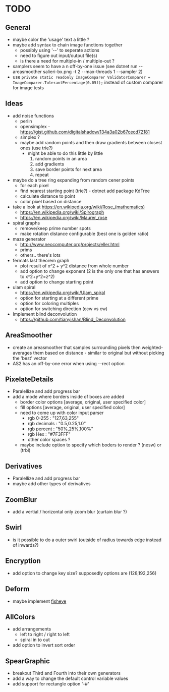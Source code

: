 # TODO #
## General ##
* maybe color the 'usage' text a little ?
* maybe add syntax to chain image functions together
  * possibly using '--' to seperate actions
  * need to figure out input/output file(s)
  * is there a need for multiple-in / multiple-out ?
* samplers seem to have a n off-by-one issue (see dotnet run -- areasmoother salieri-bx.png -t 2 --max-threads 1 --sampler 2)
* use ```private static readonly ImageComparer ValidatorComparer = ImageComparer.TolerantPercentage(0.05f);``` instead of custom comparer for image tests

## Ideas ##
* add noise functions
  * perlin
  * opensimplex - https://gist.github.com/digitalshadow/134a3a02b67cecd72181
  * simplex ?
  * maybe add random points and then draw gradients between closest ones (use trie?)
    * might be able to do this little by little
      1. random points in an area
      1. add gradients
      1. save border points for next area
      1. repeat
* maybe do a tree ring expanding from random cener points
  * for each pixel
  * find nearest starting point (trie?) - dotnet add package KdTree
  * calculate distance to point
  * color pixel based on distance
* take a look at https://en.wikipedia.org/wiki/Rose_(mathematics)
  * https://en.wikipedia.org/wiki/Spirograph
  * https://en.wikipedia.org/wiki/Maurer_rose
* spiral graphs
  * remove/keep prime number spots
  * make rotation distance configurable (best one is golden ratio)
* maze generator
  * http://www.neocomputer.org/projects/eller.html
  * prims
  * others.. there's lots
* fermats last theorem graph
  * plot result of x^2 + y^2 distance from whole number
  * add option to change exponent (2 is the only one that has answers to x^2+y^2=z^2)
  * add option to change starting point
* ulam spiral
  * https://en.wikipedia.org/wiki/Ulam_spiral
  * option for starting at a different prime
  * option for coloring multiples
  * option for switching direction (ccw vs cw)
* Implement blind deconvolution
  * https://github.com/tianyishan/Blind_Deconvolution

## AreaSmoother ##
* create an areasmoother that samples surrounding pixels then weighted-averages them based on distance - similar to original but without picking the 'best' vector
* AS2 has an off-by-one error when using --rect option

## PixelateDetails ##
* Paralellize and add progress bar
* add a mode where borders inside of boxes are added
  * border color options [average, original, user specified color]
  * fill options [average, original, user specified color]
  * need to come up with color input parser
    * rgb 0-255    : "127,63,255"
    * rgb decimals : "0.5,0.25,1.0"
    * rgb percent  : "50%,25%,100%"
    * rgb Hex      : "#7F3FFF"
    * other color spaces ?
  * maybe include option to specify which boders to render ? (nesw) or (trbl)

## Derivatives ##
* Paralellize and add progress bar
* maybe add other types of derivatives

## ZoomBlur ##
* add a vertial / horizontal only zoom blur (curtain blur ?)

## Swirl ##
* is it possible to do a outer swirl (outside of radius towards edge instead of inwards?)

## Encryption ##
* add option to change key size? supposedly options are (128,192,256)

## Deform ##
* maybe implement [fisheye](https://stackoverflow.com/questions/2477774/correcting-fisheye-distortion-programmatically)

## AllColors ##
* add arrangements
  * left to right / right to left
  * spiral in to out
* add option to invert sort order

## SpearGraphic ##
* breakout Third and Fourth into their own generators
* add a way to change the default control variable values
* add support for rectangle option '-#'
